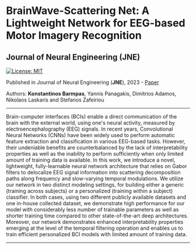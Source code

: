 # **BrainWave-Scattering Net: A Lightweight Network for EEG-based Motor Imagery Recognition**

## Journal of Neural Engineering (JNE)

[![License: MIT](https://img.shields.io/badge/License-MIT-yellow.svg)](https://opensource.org/licenses/MIT)

Published in Journal of Neural Engineering (<strong>JNE</strong>), 2023 - [Paper](https://iopscience.iop.org/article/10.1088/1741-2552/acf78a)

Authors: <strong>Konstantinos Barmpas</strong>, Yannis Panagakis, Dimitrios Adamos, Nikolaos Laskaris and Stefanos Zafeiriou 

---

Brain-computer interfaces (BCIs) enable a direct communication of the brain with the external world, using one's neural activity, measured by electroencephalography (EEG) signals. In recent years, Convolutional Neural Networks (CNNs) have been widely used to perform automatic feature extraction and classification in various EEG-based tasks. However, their undeniable benefits are counterbalanced by the lack of interpretability properties as well as the inability to perform sufficiently when only limited amount of training data is available. In this work, we introduce a novel, lightweight, fully-learnable neural network architecture that relies on Gabor filters to delocalize EEG signal information into scattering decomposition paths along frequency and slow-varying temporal modulations. We utilize our network in two distinct modeling settings, for building either a generic (training across subjects) or a personalized (training within a subject) classifier. In both cases, using two different publicly available datasets and one in-house collected dataset, we demonstrate high performance for our model with considerably less number of trainable parameters as well as shorter training time compared to other state-of-the-art deep architectures. Moreover, our network demonstrates enhanced interpretability properties emerging at the level of the temporal filtering operation and enables us to train efficient personalized BCI models with limited amount of training data.

---
